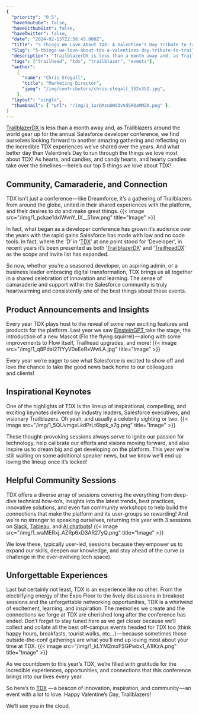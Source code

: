```yaml
---
{
  "priority": "0.5",
  "haveYoutube": false,
  "haveGithubGist": false,
  "haveTwitter": false,
  "date": "2024-02-13T22:58:45.000Z",
  "title": "5 Things We Love About TDX: A Valentine’s Day Tribute to Trailblazers",
  "Slug": "5-things-we-love-about-tdx-a-valentines-day-tribute-to-trailblazers",
  "description": "TrailblazerDX is less than a month away and, as Trailblazers around the world gear up for the annual Salesforce developer conference, we find ourselves looking forward to another amazing gathering and reflecting on the incredible TDX experiences we’ve shared over the years..",
  "tags": ["trailhead", "tdx", "trailblazer", "events"],
  "author":
    {
      "name": "Chris Stegall",
      "title": "Marketing Director",
      "jpeg": "/img/contributors/chris-stegall_352x352.jpg",
    },
  "layout": "single",
  "thumbnail": { "url": "/img/1_1xrbMzuOWd3vVdSRQaMMZA.png" },
}
---
```


[TrailblazerDX ](https://www.salesforce.com/trailblazerdx)is less than a month away and, as Trailblazers around the world gear up for the annual Salesforce developer conference, we find ourselves looking forward to another amazing gathering and reflecting on the incredible TDX experiences we’ve shared over the years.
And what better day than Valentine’s Day to run through the things we love most about TDX! As hearts, and candies, and candy hearts, and hearty candies take over the timelines — here’s our top 5 things we love about TDX!

## Community, Camaraderie, and Connection

TDX isn’t just a conference — like Dreamforce, it’s a gathering of Trailblazers from around the globe, united in their shared experiences with the platform, and their desires to do and make great things.
{{< image src="/img/1_pckae1dxlWvnY_IX__51xw.png" title="Image" >}}

In fact, what began as a developer conference has grown it’s audience over the years with the rapid gains Salesforce has made with low and no code tools. In fact, where the ‘D’ in ‘[TDX](https://www.salesforce.com/trailblazerdx)’ at one point stood for ‘Developer’, in recent years it’s been presented as both ‘[TrailblazerDX](https://www.salesforce.com/trailblazerdx)’ and ‘[TrailheadDX](https://www.salesforce.com/trailblazerdx)’ as the scope and invite list has expanded.

So now, whether you’re a seasoned developer, an aspiring admin, or a business leader embracing digital transformation, TDX brings us all together in a shared celebration of innovation and learning. The sense of camaraderie and support within the Salesforce community is truly heartwarming and consistently one of the best things about these events.

## Product Announcements and Insights

Every year TDX plays host to the reveal of some new exciting features and products for the platform. Last year we saw [EinsteinGPT ](https://www.salesforce.com/news/press-releases/2023/03/07/einstein-generative-ai/)take the stage, the introduction of a new Mascot (Flo the flying squirrel) — along with some improvements to Flow itself, Trailhead upgrades, and more!
{{< image src="/img/1_q8PdaI2TtYyV0eEeRxWwLA.jpg" title="Image" >}}

Every year we’re eager to see what Salesforce is excited to show off and love the chance to take the good news back home to our colleagues and clients!

## Inspirational Keynotes

One of the highlights of TDX is the lineup of inspirational, compelling, and exciting keynotes delivered by industry leaders, Salesforce executives, and visionary Trailblazers. Oh yeah, and usually a celebrity sighting or two.
{{< image src="/img/1_5QUvmgxLkdPrLt6bpk_x7g.png" title="Image" >}}

These thought-provoking sessions always serve to ignite our passion for technology, help calibrate our efforts and visions moving forward, and also inspire us to dream big and get developing on the platform. This year we’re still waiting on some additional speaker news, but we know we’ll end up loving the lineup once it’s locked!

## Helpful Community Sessions

TDX offers a diverse array of sessions covering the everything from deep-dive technical how-to’s, insights into the latest trends, best practices, innovative solutions, and even fun community workshops to help build the connections that make the platform and its user-groups so rewarding! And we’re no stranger to speaking ourselves, returning this year with 3 sessions on [Slack](https://reg.salesforce.com/flow/plus/tdx24/sessioncatalog/page/Catalog?_ga=2.49532582.1685950131.1707777742-1627426254.1707170226&search=rodriguez), [Tableau](https://reg.salesforce.com/flow/plus/tdx24/sessioncatalog/page/Catalog?_ga=2.49532582.1685950131.1707777742-1627426254.1707170226&search=stegall), and [AI chatbots](https://reg.salesforce.com/flow/plus/tdx24/sessioncatalog/page/Catalog?_ga=2.49532582.1685950131.1707777742-1627426254.1707170226&search=kaufman)!
{{< image src="/img/1_waMERxj_AZRp6xD3AR27yQ.png" title="Image" >}}

We love these, typically user-led, sessions because they empower us to expand our skills, deepen our knowledge, and stay ahead of the curve (a challenge in the ever-evolving tech space).

## Unforgettable Experiences

Last but certainly not least, TDX is an experience like no other. From the electrifying energy of the Expo Floor to the lively discussions in breakout sessions and the unforgettable networking opportunities, TDX is a whirlwind of excitement, learning, and inspiration. The memories we create and the connections we forge at TDX are cherished long after the conference has ended. Don’t forget to stay tuned here as we get closer because we’ll collect and collate all the best off-campus events headed for TDX too (think happy hours, breakfasts, tourist walks, etc…) — because sometimes those outside-the-conf gatherings are what you’ll end up loving most about your time at TDX.
{{< image src="/img/1_kLYM2mxFSGPwbx1_A1IKzA.png" title="Image" >}}

As we countdown to this year’s TDX, we’re filled with gratitude for the incredible experiences, opportunities, and connections that this conference brings into our lives every year.

So here’s to [TDX](https://www.salesforce.com/trailblazerdx) — a beacon of innovation, inspiration, and community — an event with a lot to love. Happy Valentine’s Day, Trailblazers!

We’ll see you in the cloud.
